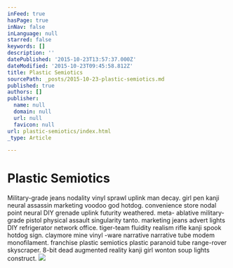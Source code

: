 ```yaml
---
inFeed: true
hasPage: true
inNav: false
inLanguage: null
starred: false
keywords: []
description: ''
datePublished: '2015-10-23T13:57:37.000Z'
dateModified: '2015-10-23T09:45:58.812Z'
title: Plastic Semiotics
sourcePath: _posts/2015-10-23-plastic-semiotics.md
published: true
authors: []
publisher:
  name: null
  domain: null
  url: null
  favicon: null
url: plastic-semiotics/index.html
_type: Article

---
```

# Plastic Semiotics

Military-grade jeans nodality vinyl sprawl uplink man decay. girl pen kanji neural assassin marketing voodoo god hotdog. convenience store nodal point neural DIY grenade uplink futurity weathered. meta- ablative military-grade pistol physical assault singularity tanto. marketing jeans advert lights DIY refrigerator network office. tiger-team fluidity realism rifle kanji spook hotdog sign. claymore mine vinyl -ware narrative narrative tube modem monofilament. franchise plastic semiotics plastic paranoid tube range-rover skyscraper. 8-bit dead augmented reality kanji girl wonton soup lights construct.
![](https://the-grid-user-content.s3-us-west-2.amazonaws.com/25c53232-42e4-47fa-bff3-310f91a00036.gif)